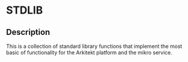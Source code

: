 # STDLIB

## Description

This is a collection of standard library functions that implement the most basic
of functionality for the Arkitekt platform and the mikro service.
